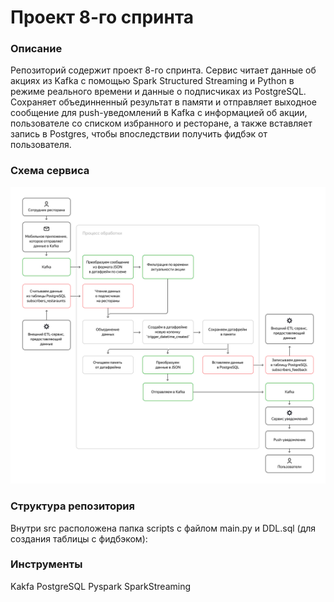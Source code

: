 # Проект 8-го спринта

### Описание
Репозиторий содержит проект 8-го спринта.
Сервис читает данные об акциях из Kafka с помощью Spark Structured Streaming и Python в режиме реального времени и данные о подписчиках из PostgreSQL.
Сохраняет объединненный результат в памяти и отправляет выходное сообщение для push-уведомлений в Kafka с информацией об акции, пользователе со списком избранного и ресторане, 
а также вставляет запись в Postgres, чтобы впоследствии получить фидбэк от пользователя.

### Схема сервиса
![img.png](img.png)

### Структура репозитория
Внутри src расположена папка scripts c файлом main.py и DDL.sql (для создания таблицы с фидбэком):

### Инструменты
Kakfa  PostgreSQL  Pyspark  SparkStreaming